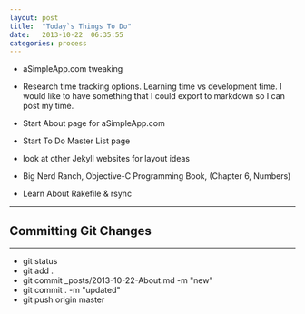 ```yaml
---
layout: post
title:  "Today`s Things To Do"
date:   2013-10-22  06:35:55
categories: process
---
```


* aSimpleApp.com tweaking
* Research time tracking options. Learning time vs development time. I would like to have something that I could export to markdown so I can post my time.
* Start About page for aSimpleApp.com
* Start To Do Master List page
* look at other Jekyll websites for layout ideas
* Big Nerd Ranch, Objective-C Programming Book,  (Chapter 6, Numbers)

* Learn About Rakefile & rsync   



***
## Committing Git Changes 
***

* git status
* git add .
* git commit _posts/2013-10-22-About.md -m "new"
* git commit . -m "updated"
* git push origin master
